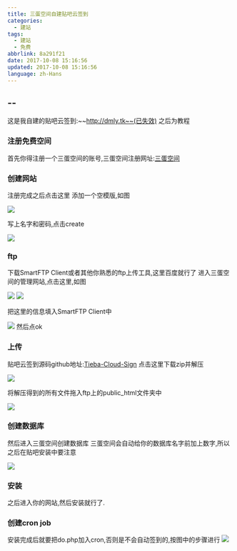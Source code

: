 ```yaml
---
title: 三蛋空间自建贴吧云签到
categories:
  - 建站
tags:
  - 建站
  - 免费
abbrlink: 8a291f21
date: 2017-10-08 15:16:56
updated: 2017-10-08 15:16:56
language: zh-Hans
---
```

## --
这是我自建的贴吧云签到:~~http://dmly.tk~~(已失效)
之后为教程

### 注册免费空间
首先你得注册一个三蛋空间的账号,三蛋空间注册网址:[三蛋空间](https://www.000webhost.com/members/website/list)<!--more-->

### 创建网站
注册完成之后点击这里 添加一个空模版,如图

![](http://blog-1254450445.cossgp.myqcloud.com/%E6%B3%A8%E5%86%8C.png)

写上名字和密码,点击create

![](http://blog-1254450445.cossgp.myqcloud.com/%E5%90%8D%E5%AD%97.png)

### ftp 
下载SmartFTP Client或者其他你熟悉的ftp上传工具,这里百度就行了
进入三蛋空间的管理网站,点击这里,如图

![](http://blog-1254450445.cossgp.myqcloud.com/detile.png)
![](http://blog-1254450445.cossgp.myqcloud.com/%5D%60$%603%29%284TGPPR%5DZDA8@60W8.png)

把这里的信息填入SmartFTP Client中

![](http://blog-1254450445.cossgp.myqcloud.com/NS0ID6B9@2EIS4%25%7D%7B%60KLQQ7.png)
然后点ok

### 上传
贴吧云签到源码github地址:[Tieba-Cloud-Sign](https://github.com/MoeNetwork/Tieba-Cloud-Sign)
点击这里下载zip并解压

![](http://blog-1254450445.cossgp.myqcloud.com/GA%5D3BI8Q77U8J%7DTW2%25PD%5D4L.png)

将解压得到的所有文件拖入ftp上的public_html文件夹中

![](http://blog-1254450445.cossgp.myqcloud.com/LR%7D$$65~BX37S2%29I%7DL%60Y309.png)

### 创建数据库
然后进入三蛋空间创建数据库
三蛋空间会自动给你的数据库名字前加上数字,所以之后在贴吧安装中要注意

![](http://blog-1254450445.cossgp.myqcloud.com/4%25JP1V7TEKX4IE0~1UUQN%5DU.png)


### 安装
之后进入你的网站,然后安装就行了.

### 创建cron job
安装完成后就要把do.php加入cron,否则是不会自动签到的,按图中的步骤进行
![](http://blog-1254450445.cossgp.myqcloud.com/P5LC1%7B%7D%7BQ%7B1_QCZ0%5DE@L0WO.png)
